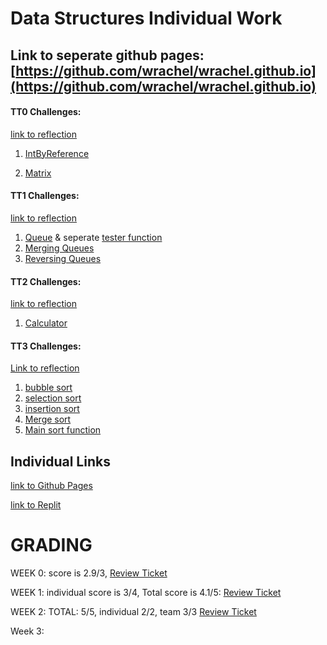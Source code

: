 # Data Structures Individual Work

## Link to seperate github pages: [https://github.com/wrachel/wrachel.github.io](https://github.com/wrachel/wrachel.github.io)

#### TT0 Challenges:
[link to reflection](https://wrachel.github.io/week0/)

1. [IntByReference](https://replit.com/@RachelWei1/Data-Structures-Indiv#IntByReference.java)

2. [Matrix](https://replit.com/@RachelWei1/Data-Structures-Indiv#Matrix.java)

#### TT1 Challenges:
[link to reflection](https://wrachel.github.io/week1/)

1. [Queue](https://replit.com/@RachelWei1/Data-Structures-Indiv#Queue.java) & seperate [tester function](https://replit.com/@RachelWei1/Data-Structures-Indiv#QueueTester.java)
2. [Merging Queues](https://replit.com/@RachelWei1/Data-Structures-Indiv#MergingQueues.java)
3. [Reversing Queues](https://replit.com/@RachelWei1/Data-Structures-Indiv#reverseQueues.java)

#### TT2 Challenges:
[link to reflection](https://wrachel.github.io/week1/)
1. [Calculator](https://replit.com/@RachelWei1/Data-Structures-Indiv?v=1#Calculator.java)

#### TT3 Challenges:
[Link to reflection](https://wrachel.github.io/week3/)
1. [bubble sort](https://replit.com/@RachelWei1/Data-Structures-Indiv#BubbleSort.java)
2. [selection sort](https://replit.com/@RachelWei1/Data-Structures-Indiv#SelectionSort.java)
3. [insertion sort](https://replit.com/@RachelWei1/Data-Structures-Indiv#InsertionSort.java)
4. [Merge sort](https://replit.com/@RachelWei1/Data-Structures-Indiv#MergeSort.java)
5. [Main sort function](https://replit.com/@RachelWei1/Data-Structures-Indiv#Sorts.java)


## Individual Links
[link to Github Pages](https://wrachel.github.io)

[link to Replit](https://replit.com/@RachelWei1/Data-Structures-Indiv#Main.java)

# GRADING

WEEK 0: score is 2.9/3, [Review Ticket](https://github.com/wrachel/tri3Individual/issues/1)

WEEK 1: individual score is 3/4, Total score is 4.1/5: [Review Ticket](https://github.com/wrachel/Data-Structures-Indiv/issues/1)

WEEK 2: TOTAL: 5/5, individual 2/2, team 3/3 [Review Ticket](https://github.com/wrachel/Data-Structures-Indiv/issues/2)

Week 3: 